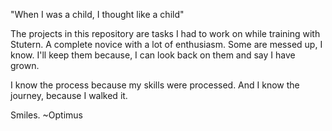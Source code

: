 "When I was a child, I thought like a child"

The projects in this repository are tasks I had to work on while training with Stutern. 
A complete novice with a lot of enthusiasm. 
Some are messed up, I know. I'll keep them because, I can look back on them and say I have grown.

I know the process because my skills were processed.
And I know the journey, because I walked it.

Smiles.
~Optimus
